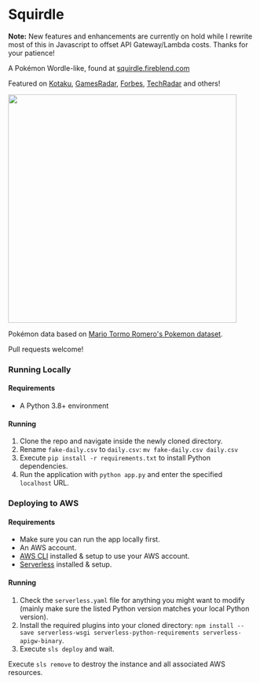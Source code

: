 # Squirdle
**Note:** New features and enhancements are currently on hold while I rewrite most of this in Javascript to offset API Gateway/Lambda costs. Thanks for your patience!

A Pokémon Wordle-like, found at [squirdle.fireblend.com](http://squirdle.fireblend.com/)

Featured on [Kotaku](https://kotaku.com/wordle-squirdle-daily-puzzle-word-game-free-browser-1848499480), [GamesRadar](https://www.gamesradar.com/theres-a-pokemon-themed-wordle-called-drumroll-squirdle/), [Forbes](https://www.forbes.com/sites/paultassi/2022/02/09/another-wordle-alternative-squirdle-wants-you-to-guess-that-pokemon/?sh=6a7996747b94), [TechRadar](https://www.techradar.com/sg/news/games-like-wordle-the-best-spinoffs-and-alternatives) and others!

<img src="https://i.imgur.com/nbHjRow.png" width=465px>

Pokémon data based on [Mario Tormo Romero's Pokemon dataset](https://www.kaggle.com/mariotormo/complete-pokemon-dataset-updated-090420).

Pull requests welcome!
### Running Locally
#### Requirements
* A Python 3.8+ environment

#### Running
1. Clone the repo and navigate inside the newly cloned directory.
2. Rename `fake-daily.csv` to `daily.csv`: `mv fake-daily.csv daily.csv`
3. Execute `pip install -r requirements.txt` to install Python dependencies.
4. Run the application with `python app.py` and enter the specified `localhost` URL.

### Deploying to AWS
#### Requirements
* Make sure you can run the app locally first.
* An AWS account.
* [AWS CLI](https://docs.aws.amazon.com/cli/latest/userguide/getting-started-install.html) installed & setup to use your AWS account.
* [Serverless](https://serverless.com/framework/docs/providers/aws/guide/quick-start/) installed & setup.

#### Running
1. Check the `serverless.yaml` file for anything you might want to modify (mainly make sure the listed Python version matches your local Python version).
2. Install the required plugins into your cloned directory: `npm install --save serverless-wsgi serverless-python-requirements serverless-apigw-binary`.
3. Execute `sls deploy` and wait.

Execute `sls remove` to destroy the instance and all associated AWS resources.

